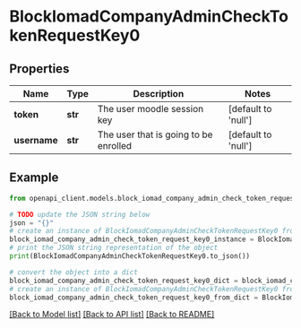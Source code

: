 # BlockIomadCompanyAdminCheckTokenRequestKey0


## Properties

Name | Type | Description | Notes
------------ | ------------- | ------------- | -------------
**token** | **str** | The user moodle session key | [default to 'null']
**username** | **str** | The user that is going to be enrolled | [default to 'null']

## Example

```python
from openapi_client.models.block_iomad_company_admin_check_token_request_key0 import BlockIomadCompanyAdminCheckTokenRequestKey0

# TODO update the JSON string below
json = "{}"
# create an instance of BlockIomadCompanyAdminCheckTokenRequestKey0 from a JSON string
block_iomad_company_admin_check_token_request_key0_instance = BlockIomadCompanyAdminCheckTokenRequestKey0.from_json(json)
# print the JSON string representation of the object
print(BlockIomadCompanyAdminCheckTokenRequestKey0.to_json())

# convert the object into a dict
block_iomad_company_admin_check_token_request_key0_dict = block_iomad_company_admin_check_token_request_key0_instance.to_dict()
# create an instance of BlockIomadCompanyAdminCheckTokenRequestKey0 from a dict
block_iomad_company_admin_check_token_request_key0_from_dict = BlockIomadCompanyAdminCheckTokenRequestKey0.from_dict(block_iomad_company_admin_check_token_request_key0_dict)
```
[[Back to Model list]](../README.md#documentation-for-models) [[Back to API list]](../README.md#documentation-for-api-endpoints) [[Back to README]](../README.md)



